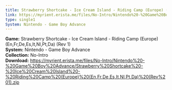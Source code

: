 ```yaml
---
title: Strawberry Shortcake - Ice Cream Island - Riding Camp (Europe) (En,Fr,De,Es,It,Nl,Pt,Da) (Rev 1)
link: https://myrient.erista.me/files/No-Intro/Nintendo%20-%20Game%20Boy%20Advance/Strawberry%20Shortcake%20-%20Ice%20Cream%20Island%20-%20Riding%20Camp%20(Europe)%20(En,Fr,De,Es,It,Nl,Pt,Da)%20(Rev%201).zip
type: single1
System: Nintendo - Game Boy Advance
---
```

<b>Game:</b> Strawberry Shortcake - Ice Cream Island - Riding Camp (Europe) (En,Fr,De,Es,It,Nl,Pt,Da) (Rev 1)<br>
<b>System:</b> Nintendo - Game Boy Advance<br>
<b>Collection:</b> No-Intro<br>
<b>Download:</b> https://myrient.erista.me/files/No-Intro/Nintendo%20-%20Game%20Boy%20Advance/Strawberry%20Shortcake%20-%20Ice%20Cream%20Island%20-%20Riding%20Camp%20(Europe)%20(En,Fr,De,Es,It,Nl,Pt,Da)%20(Rev%201).zip